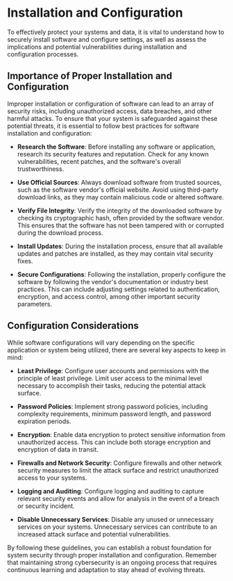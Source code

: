 # Installation and Configuration

To effectively protect your systems and data, it is vital to understand how to securely install software and configure settings, as well as assess the implications and potential vulnerabilities during installation and configuration processes.

## Importance of Proper Installation and Configuration

Improper installation or configuration of software can lead to an array of security risks, including unauthorized access, data breaches, and other harmful attacks. To ensure that your system is safeguarded against these potential threats, it is essential to follow best practices for software installation and configuration:

- **Research the Software**: Before installing any software or application, research its security features and reputation. Check for any known vulnerabilities, recent patches, and the software's overall trustworthiness.

- **Use Official Sources**: Always download software from trusted sources, such as the software vendor's official website. Avoid using third-party download links, as they may contain malicious code or altered software.

- **Verify File Integrity**: Verify the integrity of the downloaded software by checking its cryptographic hash, often provided by the software vendor. This ensures that the software has not been tampered with or corrupted during the download process.

- **Install Updates**: During the installation process, ensure that all available updates and patches are installed, as they may contain vital security fixes.

- **Secure Configurations**: Following the installation, properly configure the software by following the vendor's documentation or industry best practices. This can include adjusting settings related to authentication, encryption, and access control, among other important security parameters.

## Configuration Considerations

While software configurations will vary depending on the specific application or system being utilized, there are several key aspects to keep in mind:

- **Least Privilege**: Configure user accounts and permissions with the principle of least privilege. Limit user access to the minimal level necessary to accomplish their tasks, reducing the potential attack surface.

- **Password Policies**: Implement strong password policies, including complexity requirements, minimum password length, and password expiration periods.

- **Encryption**: Enable data encryption to protect sensitive information from unauthorized access. This can include both storage encryption and encryption of data in transit.

- **Firewalls and Network Security**: Configure firewalls and other network security measures to limit the attack surface and restrict unauthorized access to your systems.

- **Logging and Auditing**: Configure logging and auditing to capture relevant security events and allow for analysis in the event of a breach or security incident.

- **Disable Unnecessary Services**: Disable any unused or unnecessary services on your systems. Unnecessary services can contribute to an increased attack surface and potential vulnerabilities.

By following these guidelines, you can establish a robust foundation for system security through proper installation and configuration. Remember that maintaining strong cybersecurity is an ongoing process that requires continuous learning and adaptation to stay ahead of evolving threats.